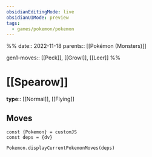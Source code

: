 ```yaml
---
obsidianEditingMode: live
obsidianUIMode: preview
tags:
  - games/pokemon/pokemon
---
```

%%
date:: 2022-11-18
parents:: [[Pokémon (Monsters)]]

gen1-moves:: [[Peck]], [[Growl]], [[Leer]]
%%

# [[Spearow]]

**type**:: [[Normal]], [[Flying]]

## Moves

```dataviewjs
const {Pokemon} = customJS
const deps = {dv}

Pokemon.displayCurrentPokemonMoves(deps)
```